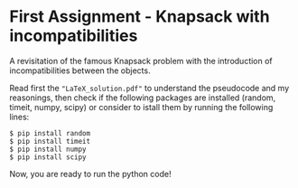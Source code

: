 # First Assignment - Knapsack with incompatibilities
A revisitation of the famous Knapsack problem with the introduction of incompatibilities between the objects.

Read first the `"LaTeX_solution.pdf"` to understand the pseudocode and my reasonings, then check if the following packages are installed (random, timeit, numpy, scipy) or consider to istall them by running the following lines:
```
$ pip install random
$ pip install timeit
$ pip install numpy
$ pip install scipy
```
Now, you are ready to run the python code!
